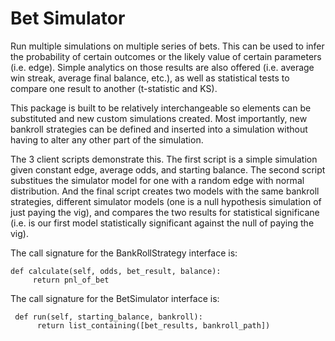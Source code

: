 # Bet Simulator #

Run multiple simulations on multiple series of bets. This can be used to infer the probability of certain outcomes or the likely value of certain parameters (i.e. edge). Simple analytics on those results are also offered (i.e. average win streak, average final balance, etc.), as well as statistical tests to compare one result to another (t-statistic and KS).

This package is built to be relatively interchangeable so elements can be substituted and new custom simulations created. Most importantly, new bankroll strategies can be defined and inserted into a simulation without having to alter any other part of the simulation. 

The 3 client scripts demonstrate this. The first script is a simple simulation given constant edge, average odds, and starting balance. The second script substitues the simulator model for one with a random edge with normal distribution. And the final script creates two models with the same bankroll strategies, different simulator models (one is a null hypothesis simulation of just paying the vig), and compares the two results for statistical significane (i.e. is our first model statistically significant against the null of paying the vig).

The call signature for the BankRollStrategy interface is:

    def calculate(self, odds, bet_result, balance):
         return pnl_of_bet 
    

The call signature for the BetSimulator interface is:
    
     def run(self, starting_balance, bankroll):
          return list_containing([bet_results, bankroll_path])
     
 
 
  

